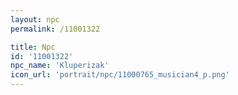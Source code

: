 ```yaml
---
layout: npc
permalink: /11001322

title: Npc
id: '11001322'
npc_name: 'Kluperizak'
icon_url: 'portrait/npc/11000765_musician4_p.png'
---
```

